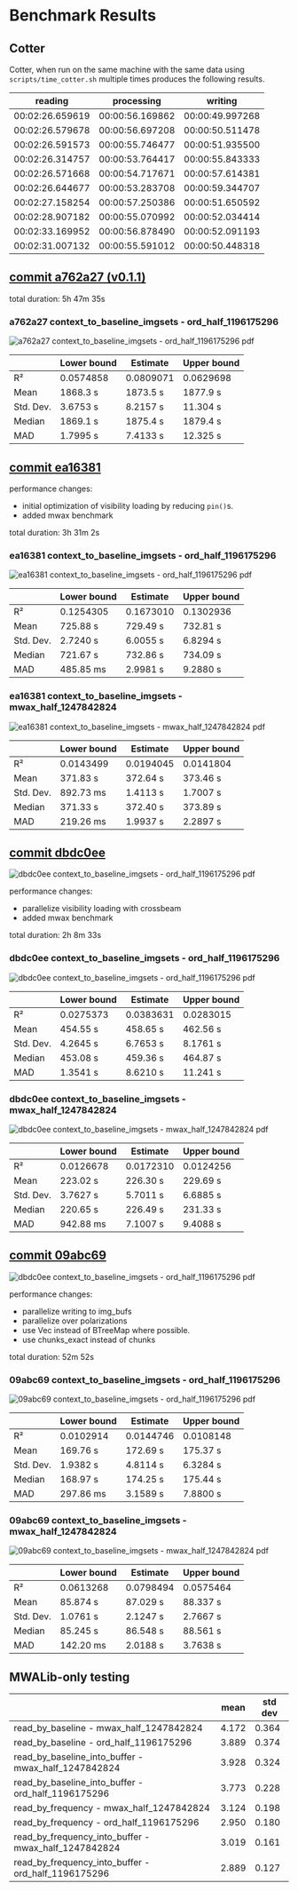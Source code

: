 # Benchmark Results

## Cotter

Cotter, when run on the same machine with the same data using `scripts/time_cotter.sh` multiple times produces the following results.

| reading         | processing      | writing         |
| --------------- | --------------- | --------------- |
| 00:02:26.659619 | 00:00:56.169862 | 00:00:49.997268 |
| 00:02:26.579678 | 00:00:56.697208 | 00:00:50.511478 |
| 00:02:26.591573 | 00:00:55.746477 | 00:00:51.935500 |
| 00:02:26.314757 | 00:00:53.764417 | 00:00:55.843333 |
| 00:02:26.571668 | 00:00:54.717671 | 00:00:57.614381 |
| 00:02:26.644677 | 00:00:53.283708 | 00:00:59.344707 |
| 00:02:27.158254 | 00:00:57.250386 | 00:00:51.650592 |
| 00:02:28.907182 | 00:00:55.070992 | 00:00:52.034414 |
| 00:02:33.169952 | 00:00:56.878490 | 00:00:52.091193 |
| 00:02:31.007132 | 00:00:55.591012 | 00:00:50.448318 |

<!-- tip: use https://tabletomarkdown.com/convert-website-table-to-markdown/ -->

## [commit a762a27 (v0.1.1)](https://github.com/MWATelescope/Birli/actions/runs/812007480)

total duration:  5h 47m 35s

### a762a27 context_to_baseline_imgsets - ord_half_1196175296

![a762a27 context_to_baseline_imgsets - ord_half_1196175296 pdf](img/a762a27%20context_to_baseline_imgsets%20-%20ord_half_1196175296%20pdf.svg)

|           | Lower bound | Estimate  | Upper bound |
| --------- | ----------- | --------- | ----------- |
| R²        | 0.0574858   | 0.0809071 | 0.0629698   |
| Mean      | 1868.3 s    | 1873.5 s  | 1877.9 s    |
| Std. Dev. | 3.6753 s    | 8.2157 s  | 11.304 s    |
| Median    | 1869.1 s    | 1875.4 s  | 1879.4 s    |
| MAD       | 1.7995 s    | 7.4133 s  | 12.325 s    |

## [commit ea16381](https://github.com/MWATelescope/Birli/actions/runs/813672907)

performance changes:

- initial optimization of visibility loading by reducing `pin()`s.
- added mwax benchmark

total duration:  3h 31m 2s

### ea16381 context_to_baseline_imgsets - ord_half_1196175296

![ea16381 context_to_baseline_imgsets - ord_half_1196175296 pdf](img/ea16381%20context_to_baseline_imgsets%20-%20ord_half_1196175296%20pdf.svg)

|           | Lower bound | Estimate  | Upper bound |
| --------- | ----------- | --------- | ----------- |
| R²        | 0.1254305   | 0.1673010 | 0.1302936   |
| Mean      | 725.88 s    | 729.49 s  | 732.81 s    |
| Std. Dev. | 2.7240 s    | 6.0055 s  | 6.8294 s    |
| Median    | 721.67 s    | 732.86 s  | 734.09 s    |
| MAD       | 485.85 ms   | 2.9981 s  | 9.2880 s    |

### ea16381 context_to_baseline_imgsets - mwax_half_1247842824

![ea16381 context_to_baseline_imgsets - mwax_half_1247842824 pdf](img/dbdc0ee%20context_to_baseline_imgsets%20-%20mwax_half_1247842824%20pdf.svg)

|           | Lower bound | Estimate  | Upper bound |
| --------- | ----------- | --------- | ----------- |
| R²        | 0.0143499   | 0.0194045 | 0.0141804   |
| Mean      | 371.83 s    | 372.64 s  | 373.46 s    |
| Std. Dev. | 892.73 ms   | 1.4113 s  | 1.7007 s    |
| Median    | 371.33 s    | 372.40 s  | 373.89 s    |
| MAD       | 219.26 ms   | 1.9937 s  | 2.2897 s    |

## [commit dbdc0ee](https://github.com/MWATelescope/Birli/actions/runs/815126545)

![dbdc0ee context_to_baseline_imgsets - ord_half_1196175296 pdf](img/dbdc0ee%20context_to_baseline_imgsets%20-%20ord_half_1196175296%20pdf.svg)

performance changes:

- parallelize visibility loading with crossbeam
- added mwax benchmark

total duration:  2h 8m 33s

### dbdc0ee context_to_baseline_imgsets - ord_half_1196175296

![dbdc0ee context_to_baseline_imgsets - ord_half_1196175296 pdf](img/dbdc0ee%20context_to_baseline_imgsets%20-%20ord_half_1196175296%20pdf.svg)

|           | Lower bound | Estimate  | Upper bound |
| --------- | ----------- | --------- | ----------- |
| R²        | 0.0275373   | 0.0383631 | 0.0283015   |
| Mean      | 454.55 s    | 458.65 s  | 462.56 s    |
| Std. Dev. | 4.2645 s    | 6.7653 s  | 8.1761 s    |
| Median    | 453.08 s    | 459.36 s  | 464.87 s    |
| MAD       | 1.3541 s    | 8.6210 s  | 11.241 s    |

### dbdc0ee context_to_baseline_imgsets - mwax_half_1247842824

![dbdc0ee context_to_baseline_imgsets - mwax_half_1247842824 pdf](img/dbdc0ee%20context_to_baseline_imgsets%20-%20mwax_half_1247842824%20pdf.svg)

|           | Lower bound | Estimate  | Upper bound |
| --------- | ----------- | --------- | ----------- |
| R²        | 0.0126678   | 0.0172310 | 0.0124256   |
| Mean      | 223.02 s    | 226.30 s  | 229.69 s    |
| Std. Dev. | 3.7627 s    | 5.7011 s  | 6.6885 s    |
| Median    | 220.65 s    | 226.49 s  | 231.33 s    |
| MAD       | 942.88 ms   | 7.1007 s  | 9.4088 s    |

## [commit 09abc69](https://github.com/MWATelescope/Birli/actions/runs/831282207)

![dbdc0ee context_to_baseline_imgsets - ord_half_1196175296 pdf](img/dbdc0ee%20context_to_baseline_imgsets%20-%20ord_half_1196175296%20pdf.svg)

performance changes:

- parallelize writing to img_bufs
- parallelize over polarizations
- use Vec instead of BTreeMap where possible.
- use chunks_exact instead of chunks

total duration:  52m 52s

### 09abc69 context_to_baseline_imgsets - ord_half_1196175296

![09abc69 context_to_baseline_imgsets - ord_half_1196175296 pdf](img/09abc69%20context_to_baseline_imgsets%20-%20ord_half_1196175296%20pdf.svg)

|           | Lower bound | Estimate  | Upper bound |
| --------- | ----------- | --------- | ----------- |
| R²        | 0.0102914   | 0.0144746 | 0.0108148   |
| Mean      | 169.76 s    | 172.69 s  | 175.37 s    |
| Std. Dev. | 1.9382 s    | 4.8114 s  | 6.3284 s    |
| Median    | 168.97 s    | 174.25 s  | 175.44 s    |
| MAD       | 297.86 ms   | 3.1589 s  | 7.8800 s    |

### 09abc69 context_to_baseline_imgsets - mwax_half_1247842824

![09abc69 context_to_baseline_imgsets - mwax_half_1247842824 pdf](img/09abc69%20context_to_baseline_imgsets%20-%20mwax_half_1247842824%20pdf.svg)

|           | Lower bound | Estimate  | Upper bound |
| --------- | ----------- | --------- | ----------- |
| R²        | 0.0613268   | 0.0798494 | 0.0575464   |
| Mean      | 85.874 s    | 87.029 s  | 88.337 s    |
| Std. Dev. | 1.0761 s    | 2.1247 s  | 2.7667 s    |
| Median    | 85.245 s    | 86.548 s  | 88.561 s    |
| MAD       | 142.20 ms   | 2.0188 s  | 3.7638 s    |

## MWALib-only testing

|                                                      | mean  | std dev |
| ---------------------------------------------------- | ----- | ------- |
| read_by_baseline - mwax_half_1247842824              | 4.172 | 0.364   |
| read_by_baseline - ord_half_1196175296               | 3.889 | 0.374   |
| read_by_baseline_into_buffer - mwax_half_1247842824  | 3.928 | 0.324   |
| read_by_baseline_into_buffer - ord_half_1196175296   | 3.773 | 0.228   |
| read_by_frequency - mwax_half_1247842824             | 3.124 | 0.198   |
| read_by_frequency - ord_half_1196175296              | 2.950 | 0.180   |
| read_by_frequency_into_buffer - mwax_half_1247842824 | 3.019 | 0.161   |
| read_by_frequency_into_buffer - ord_half_1196175296  | 2.889 | 0.127   |
